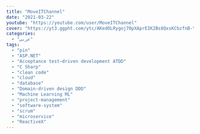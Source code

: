 ```yaml
---
title: "MoveITChannel"
date: "2021-03-22"
youtube: "https://youtube.com/user/MoveITChannel"
cover: "https://yt3.ggpht.com/ytc/AKedOLRygoj70pXAprEIK2Bs8QxsKCbzfnB-YuhhwJaX=s88-c-k-c0x00ffffff-no-rj"
categories:
  - "عربي"
tags:
  - "pin"
  - "ASP.NET"
  - "Acceptance test–driven development ATDD"
  - "C Sharp"
  - "clean code"
  - "cloud"
  - "database"
  - "Domain-driven design DDD"
  - "Machine Learning ML"
  - "project-management"
  - "software-system"
  - "scrum"
  - "microservice"
  - "ReactiveX"
---
```

